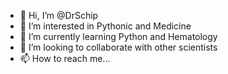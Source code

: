 - 👋 Hi, I’m @DrSchip
- 👀 I’m interested in Pythonic and Medicine
- 🌱 I’m currently learning Python and Hematology
- 💞️ I’m looking to collaborate with other scientists 
- 📫 How to reach me...

<!---
DrSchip/DrSchip is a ✨ special ✨ repository because its `README.md` (this file) appears on your GitHub profile.
You can click the Preview link to take a look at your changes.
--->
